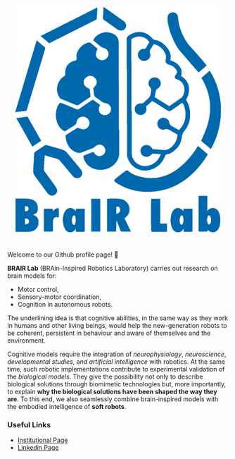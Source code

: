 <!--![brair_logo](https://github.com/BRAIR-lab/.github/blob/main/profile/docs/blue_institute.png)-->
<p align="center">
  <img width="468" height="511" src="https://github.com/BRAIR-lab/.github/blob/main/profile/docs/blue_institute.png">
</p>

#
Welcome to our Github profile page! :wave: 

**BRAIR Lab** (BRAin-Inspired Robotics Laboratory) carries out research on brain models for:
- Motor control, 
- Sensory-motor coordination, 
- Cognition in autonomous robots. 

The underlining idea is that cognitive abilities, in the same way as they work in humans and other living beings, would help the new-generation robots to be coherent, persistent in behaviour and aware of themselves and the environment.

Cognitive models require the integration of *neurophysiology*, *neuroscience*, *developmental studies*, a*nd artificial intelligence* with robotics. At the same time, such robotic implementations contribute to experimental validation of the *biological models*. They give the possibility not only to describe biological solutions through biomimetic technologies but, more importantly, to explain **why the biological solutions have been shaped the way they are**. To this end, we also seamlessly combine brain-inspired models with the embodied intelligence of **soft robots**.

### Useful Links
- [Institutional Page](https://www.santannapisa.it/en/institute/biorobotics/brair-lab)
- [Linkedin Page](https://www.linkedin.com/in/brairlab/)

 

